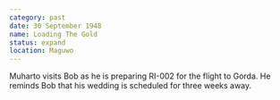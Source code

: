 ```yaml
---
category: past
date: 30 September 1948
name: Loading The Gold
status: expand
location: Maguwo
---
```

Muharto visits Bob as he is preparing RI-002 for the flight to Gorda. He reminds Bob that his wedding is scheduled for three weeks away.
